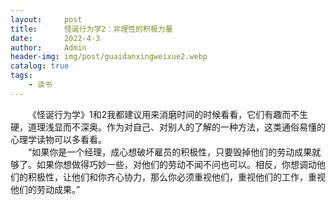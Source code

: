 ```yaml
---
layout:     post
title:      怪诞行为学2：非理性的积极力量
date:       2022-4-3
author:     Admin
header-img: img/post/guaidanxingweixue2.webp
catalog: true
tags:
    - 读书
---
```

&emsp;&emsp;《怪诞行为学》1和2我都建议用来消磨时间的时候看看，它们有趣而不生硬，道理浅显而不深奥。作为对自己、对别人的了解的一种方法，这类通俗易懂的心理学读物可以多看看。
<br>
&emsp;&emsp;“如果你是一个经理，成心想破坏雇员的积极性，只要毁掉他们的劳动成果就够了。如果你想做得巧妙一些，对他们的劳动不闻不问也可以。相反，你想调动他们的积极性，让他们和你齐心协力，那么你必须重视他们，重视他们的工作，重视他们的劳动成果。”